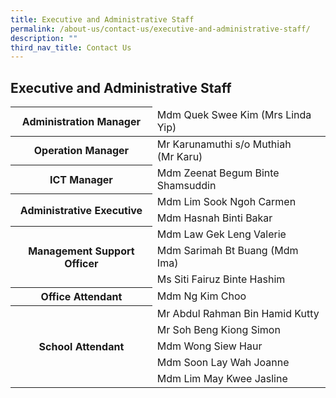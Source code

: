 ```yaml
---
title: Executive and Administrative Staff
permalink: /about-us/contact-us/executive-and-administrative-staff/
description: ""
third_nav_title: Contact Us
---
```

## **Executive and Administrative Staff**


<table>
<thead>
  <tr>
    <th>Administration Manager</th>
    <td>Mdm Quek Swee Kim (Mrs Linda Yip)</td>
  </tr>
</thead>
<tbody>
  <tr>
    <th>Operation Manager</th>
    <td>Mr Karunamuthi s/o Muthiah <br>(Mr Karu)</td>
  </tr>
  <tr>
    <th>ICT Manager</th>
    <td>Mdm Zeenat Begum Binte Shamsuddin </td>
  </tr>
  <tr>
    <th rowspan="2">Administrative Executive</th>
    <td>Mdm Lim Sook Ngoh Carmen</td>
		<tr>
		<td>Mdm Hasnah Binti Bakar</td>
		</tr>
  </tr>
  <tr>
  </tr>
  <tr>
    <th rowspan="3">Management Support Officer</th>
    <td>Mdm Law Gek Leng Valerie</td>
  </tr>
  <tr>
    <td>Mdm Sarimah Bt Buang (Mdm Ima)</td>
  </tr>
  <tr>
    <td>Ms Siti Fairuz Binte Hashim</td>
  </tr>
	
  <tr>
    <th>Office Attendant</th>
    <td>Mdm Ng Kim Choo</td>
  </tr>
  <tr>
    <th rowspan="5">School Attendant</th>
    <td>Mr Abdul Rahman Bin Hamid Kutty</td>
  </tr>
  <tr>
    <td>Mr Soh Beng Kiong Simon</td>
  </tr>
  <tr>
    <td>Mdm Wong Siew Haur</td>
  </tr>
  <tr>
    <td>Mdm Soon Lay Wah Joanne</td>
  </tr>
  <tr>
    <td>Mdm Lim May Kwee Jasline</td>
  </tr>
</tbody>
</table>